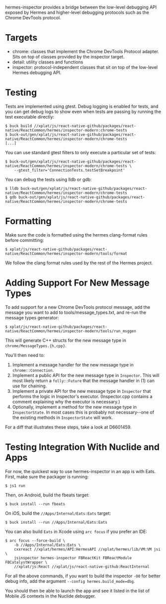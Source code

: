 hermes-inspector provides a bridge between the low-level debugging API exposed
by Hermes and higher-level debugging protocols such as the Chrome DevTools
protocol.

# Targets

 - chrome: classes that implement the Chrome DevTools Protocol adapter. Sits on
   top of classes provided by the inspector target.
 - detail: utility classes and functions
 - inspector: protocol-independent classes that sit on top of the low-level
   Hermes debugging API.

# Testing

Tests are implemented using gtest. Debug logging is enabled for tests, and you
can get debug logs to show even when tests are passing by running the test
executable directly:

```
$ buck build //xplat/js/react-native-github/packages/react-native/ReactCommon/hermes/inspector-modern:chrome-tests
$ buck-out/gen/xplat/js/react-native-github/packages/react-native/ReactCommon/hermes/inspector-modern/chrome-tests
[...]
```

You can use standard gtest filters to only execute a particular set of tests:

```
$ buck-out/gen/xplat/js/react-native-github/packages/react-native/ReactCommon/hermes/inspector-modern/chrome-tests \
    --gtest_filter='ConnectionTests.testSetBreakpoint'
```

You can debug the tests using lldb or gdb:

```
$ lldb buck-out/gen/xplat/js/react-native-github/packages/react-native/ReactCommon/hermes/inspector-modern/chrome-tests
$ gdb buck-out/gen/xplat/js/react-native-github/packages/react-native/ReactCommon/hermes/inspector-modern/chrome-tests
```

# Formatting

Make sure the code is formatted using the hermes clang-format rules before
committing:

```
$ xplat/js/react-native-github/packages/react-native/ReactCommon/hermes/inspector-modern/tools/format
```

We follow the clang format rules used by the rest of the Hermes project.

# Adding Support For New Message Types

To add support for a new Chrome DevTools protocol message, add the message you
want to add to tools/message_types.txt, and re-run the message types generator:

```
$ xplat/js/react-native-github/packages/react-native/ReactCommon/hermes/inspector-modern/tools/run_msggen
```

This will generate C++ structs for the new message type in
`chrome/MessageTypes.{h,cpp}`.

You'll then need to:

1. Implement a message handler for the new message type in `chrome::Connection`.
2. Implement a public API for the new message type in `Inspector`. This will
   most likely return a `folly::Future` that the message handler in (1) can use
   for chaining.
3. Implement a private API for the new message type in `Inspector` that performs
   the logic in Inspector's executor. (Inspector.cpp contains a comment
   explaining why the executor is necessary.)
4. Optionally, implement a method for the new message type in `InspectorState`.
   In most cases this is probably not necessary--one of the existing methods in
   `InspectorState` will work.

For a diff that illustrates these steps, take a look at D6601459.

# Testing Integration With Nuclide and Apps

For now, the quickest way to use hermes-inspector in an app is with Eats. First,
make sure the packager is running:

```
$ js1 run
```

Then, on Android, build the fbeats target:

```
$ buck install --run fbeats
```

On iOS, build the `//Apps/Internal/Eats:Eats` target:

```
$ buck install --run //Apps/Internal/Eats:Eats
```

You can also build `Eats` in Xcode using `arc focus` if you prefer an
IDE:

```
$ arc focus --force-build \
    -b //Apps/Internal/Eats:Eats \
    cxxreact //xplat/hermes/API:HermesAPI //xplat/hermes/lib/VM:VM jsi \
    jsinspector hermes-inspector FBReactKit FBReactModule FBCatalystWrapper \
    //xplat/js:React //xplat/js/react-native-github:ReactInternal
```

For all the above commands, if you want to build the inspector `-O0` for better
debug info, add the argument `--config hermes.build_mode=dbg`.

You should then be able to launch the app and see it listed in the list of
Mobile JS contexts in the Nuclide debugger.
